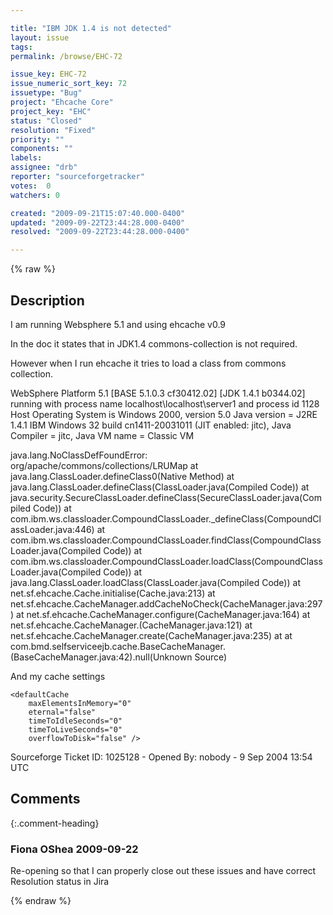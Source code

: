 ```yaml
---

title: "IBM JDK 1.4 is not detected"
layout: issue
tags: 
permalink: /browse/EHC-72

issue_key: EHC-72
issue_numeric_sort_key: 72
issuetype: "Bug"
project: "Ehcache Core"
project_key: "EHC"
status: "Closed"
resolution: "Fixed"
priority: ""
components: ""
labels: 
assignee: "drb"
reporter: "sourceforgetracker"
votes:  0
watchers: 0

created: "2009-09-21T15:07:40.000-0400"
updated: "2009-09-22T23:44:28.000-0400"
resolved: "2009-09-22T23:44:28.000-0400"

---
```




{% raw %}



## Description

<div markdown="1" class="description">

I am running Websphere 5.1 and using ehcache v0.9

In the doc it states that in JDK1.4 commons-collection
is not required.

However when I run ehcache it tries to load a class
from commons collection.



WebSphere Platform 5.1 [BASE 5.1.0.3 cf30412.02] [JDK
1.4.1 b0344.02]  running with process name
localhost\localhost\server1 and process id 1128
Host Operating System is Windows 2000, version 5.0
Java version = J2RE 1.4.1 IBM Windows 32 build
cn1411-20031011 (JIT enabled: jitc), Java Compiler =
jitc, Java VM name = Classic VM



java.lang.NoClassDefFoundError:
org/apache/commons/collections/LRUMap
 at java.lang.ClassLoader.defineClass0(Native Method)
 at
java.lang.ClassLoader.defineClass(ClassLoader.java(Compiled
Code))
 at
java.security.SecureClassLoader.defineClass(SecureClassLoader.java(Compiled
Code))
 at
com.ibm.ws.classloader.CompoundClassLoader.\_defineClass(CompoundClassLoader.java:446)
 at
com.ibm.ws.classloader.CompoundClassLoader.findClass(CompoundClassLoader.java(Compiled
Code))
 at
com.ibm.ws.classloader.CompoundClassLoader.loadClass(CompoundClassLoader.java(Compiled
Code))
 at
java.lang.ClassLoader.loadClass(ClassLoader.java(Compiled
Code))
 at net.sf.ehcache.Cache.initialise(Cache.java:213)
 at
net.sf.ehcache.CacheManager.addCacheNoCheck(CacheManager.java:297)
 at
net.sf.ehcache.CacheManager.configure(CacheManager.java:164)
 at
net.sf.ehcache.CacheManager.<init>(CacheManager.java:121)
 at
net.sf.ehcache.CacheManager.create(CacheManager.java:235)
 at  at
com.bmd.selfserviceejb.cache.BaseCacheManager.<clinit>(BaseCacheManager.java:42).null(Unknown
Source)
 


And my cache settings

    <defaultCache
        maxElementsInMemory="0"
        eternal="false"
        timeToIdleSeconds="0"
        timeToLiveSeconds="0"
        overflowToDisk="false" />

 <cache name="dao" 
     maxElementsInMemory="1000" 
     eternal="false" 
     timeToIdleSeconds="300" 
     timeToLiveSeconds="600" 
     overflowToDisk="false" />

Sourceforge Ticket ID: 1025128 - Opened By: nobody - 9 Sep 2004 13:54 UTC

</div>

## Comments


{:.comment-heading}
### **Fiona OShea** <span class="date">2009-09-22</span>

<div markdown="1" class="comment">

Re-opening so that I can properly close out these issues and have correct Resolution status in Jira

</div>



{% endraw %}

